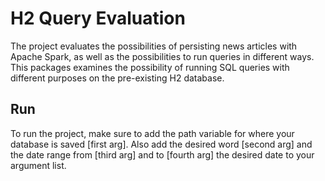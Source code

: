# H2 Query Evaluation
  
The project evaluates the possibilities of persisting news articles with Apache Spark, as well as the possibilities to run queries in different ways.  
This packages examines the possibility of running SQL queries with different purposes on the pre-existing H2 database.

## Run
  
To run the project, make sure to add the path variable for where your database is saved [first arg].
Also add the desired word [second arg] and the date range from [third arg] and to [fourth arg] the desired date to your argument list.
